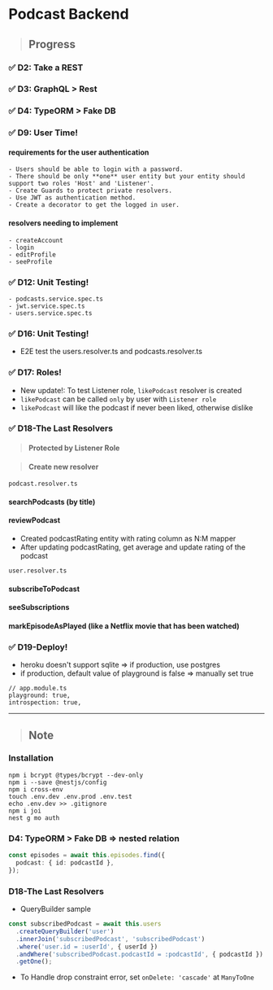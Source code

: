 # Podcast Backend

> ## Progress

### ✅ D2: Take a REST

### ✅ D3: GraphQL > Rest

### ✅ D4: TypeORM > Fake DB

### ✅ D9: User Time!

#### requirements for the user authentication

```
- Users should be able to login with a password.
- There should be only **one** user entity but your entity should support two roles 'Host' and 'Listener'.
- Create Guards to protect private resolvers.
- Use JWT as authentication method.
- Create a decorator to get the logged in user.
```

#### resolvers needing to implement

```
- createAccount
- login
- editProfile
- seeProfile
```

### ✅ D12: Unit Testing!

```
- podcasts.service.spec.ts
- jwt.service.spec.ts
- users.service.spec.ts
```

### ✅ D16: Unit Testing!

- E2E test the users.resolver.ts and podcasts.resolver.ts

### ✅ D17: Roles!

- New update!: To test Listener role, `likePodcast` resolver is created
- `likePodcast` can be called `only` by user with `Listener role`
- `likePodcast` will like the podcast if never been liked, otherwise dislike

### ✅ D18-The Last Resolvers

> #### Protected by Listener Role

> #### Create new resolver

`podcast.resolver.ts`

#### searchPodcasts (by title)

#### reviewPodcast

- Created podcastRating entity with rating column as N:M mapper
- After updating podcastRating, get average and update rating of the podcast

`user.resolver.ts`

#### subscribeToPodcast

#### seeSubscriptions

#### markEpisodeAsPlayed (like a Netflix movie that has been watched)

### ✅ D19-Deploy!

- heroku doesn't support sqlite => if production, use postgres
- if production, default value of playground is false => manually set true

```
// app.module.ts
playground: true,
introspection: true,
```

---

> ## Note

### Installation

```
npm i bcrypt @types/bcrypt --dev-only
npm i --save @nestjs/config
npm i cross-env
touch .env.dev .env.prod .env.test
echo .env.dev >> .gitignore
npm i joi
nest g mo auth
```

### D4: TypeORM > Fake DB => nested relation

```ts
const episodes = await this.episodes.find({
  podcast: { id: podcastId },
});
```

### D18-The Last Resolvers

- QueryBuilder sample

```ts
const subscribedPodcast = await this.users
  .createQueryBuilder('user')
  .innerJoin('subscribedPodcast', 'subscribedPodcast')
  .where('user.id = :userId', { userId })
  .andWhere('subscribedPodcast.podcastId = :podcastId', { podcastId })
  .getOne();
```

- To Handle drop constraint error, set `onDelete: 'cascade'` at `ManyToOne`
